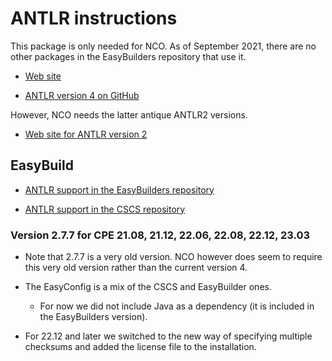 # ANTLR instructions

This package is only needed for NCO. As of September 2021, there are no other
packages in the EasyBuilders repository that use it.

  * [Web site](https://www.antlr.org/)

  * [ANTLR version 4 on GitHub](https://github.com/antlr/antlr4)

However, NCO needs the latter antique ANTLR2 versions.

  * [Web site for ANTLR version 2](https://www.antlr2.org/)


## EasyBuild

  * [ANTLR support in the EasyBuilders repository](https://github.com/easybuilders/easybuild-easyconfigs/tree/main/easybuild/easyconfigs/a/ANTLR)

  * [ANTLR support in the CSCS repository](https://github.com/eth-cscs/production/tree/master/easybuild/easyconfigs/a/ANTLR)


### Version 2.7.7 for CPE 21.08, 21.12, 22.06, 22.08, 22.12, 23.03

  * Note that 2.7.7 is a very old version. NCO however does seem to require
    this very old version rather than the current version 4.

  * The EasyConfig is a mix of the CSCS and EasyBuilder ones.

      * For now we did not include Java as a dependency (it is included in the
        EasyBuilders version).

  * For 22.12 and later we switched to the new way of specifying multiple checksums
    and added the license file to the installation.
